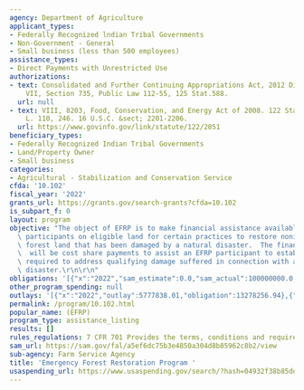 ```yaml
---
agency: Department of Agriculture
applicant_types:
- Federally Recognized lndian Tribal Governments
- Non-Government - General
- Small business (less than 500 employees)
assistance_types:
- Direct Payments with Unrestricted Use
authorizations:
- text: Consolidated and Further Continuing Appropriations Act, 2012 Division A, Title
    VII, Section 735, Public Law 112-55, 125 Stat.588.
  url: null
- text: VIII, 8203, Food, Conservation, and Energy Act of 2008. 122 Stat. 2051. Pub.
    L. 110, 246. 16 U.S.C. &sect; 2201-2206.
  url: https://www.govinfo.gov/link/statute/122/2051
beneficiary_types:
- Federally Recognized Indian Tribal Governments
- Land/Property Owner
- Small business
categories:
- Agricultural - Stabilization and Conservation Service
cfda: '10.102'
fiscal_year: '2022'
grants_url: https://grants.gov/search-grants?cfda=10.102
is_subpart_f: 0
layout: program
objective: "The object of EFRP is to make financial assistance available to eligible\
  \ participants on eligible land for certain practices to restore nonindustrial private\
  \ forest land that has been damaged by a natural disaster.  The financial assistance\
  \  will be cost share payments to assist an EFRP participant to establish practices\
  \ required to address qualifying damage suffered in connection with a qualifying\
  \ disaster.\r\n\r\n"
obligations: '[{"x":"2022","sam_estimate":0.0,"sam_actual":100000000.0,"usa_spending_actual":13278256.94},{"x":"2023","sam_estimate":100000000.0,"sam_actual":0.0,"usa_spending_actual":23464222.01},{"x":"2024","sam_estimate":100000000.0,"sam_actual":0.0,"usa_spending_actual":13241398.01}]'
other_program_spending: null
outlays: '[{"x":"2022","outlay":5777838.01,"obligation":13278256.94},{"x":"2023","outlay":23468017.4,"obligation":23464222.01},{"x":"2024","outlay":9823458.88,"obligation":13241398.01}]'
permalink: /program/10.102.html
popular_name: (EFRP)
program_type: assistance_listing
results: []
rules_regulations: 7 CFR 701 Provides the terms, conditions and requirements of EFRP.
sam_url: https://sam.gov/fal/a5ef6dc75b3e4850a304d8b85962c8b2/view
sub-agency: Farm Service Agency
title: 'Emergency Forest Restoration Program '
usaspending_url: https://www.usaspending.gov/search/?hash=04932f38b85ddc10b06cc99387b9ede2
---
```


